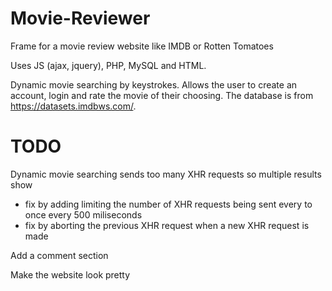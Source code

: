 # Movie-Reviewer
Frame for a movie review website like IMDB or Rotten Tomatoes 

Uses JS (ajax, jquery), PHP, MySQL and HTML.

Dynamic movie searching by keystrokes. Allows the user to create an account, login and rate the movie of their choosing. The database is from https://datasets.imdbws.com/.

# TODO
Dynamic movie searching sends too many XHR requests so multiple results show
  - fix by adding limiting the number of XHR requests being sent every to once every 500 miliseconds
  - fix by aborting the previous XHR request when a new XHR request is made
  
Add a comment section

Make the website look pretty
